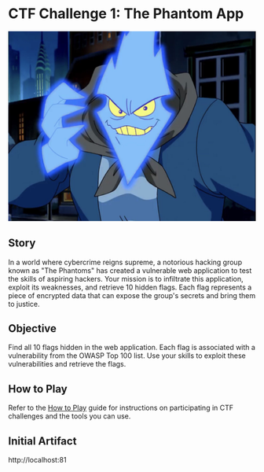 # CTF Challenge 1: The Phantom App

![Alt Text](web/images/PhantomApp.png)

## Story
In a world where cybercrime reigns supreme, a notorious hacking group known as "The Phantoms" has created a vulnerable web application to test the skills of aspiring hackers. Your mission is to infiltrate this application, exploit its weaknesses, and retrieve 10 hidden flags. Each flag represents a piece of encrypted data that can expose the group's secrets and bring them to justice.

## Objective
Find all 10 flags hidden in the web application. Each flag is associated with a vulnerability from the OWASP Top 100 list. Use your skills to exploit these vulnerabilities and retrieve the flags.

## How to Play
Refer to the [How to Play](how_to_play.md) guide for instructions on participating in CTF challenges and the tools you can use.

## Initial Artifact
http://localhost:81
